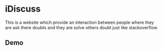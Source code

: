 # iDiscuss
This is a website which provide an interaction between people where they are ask there doubts and they are solve others doubt just like stackoverflow.

## Demo

